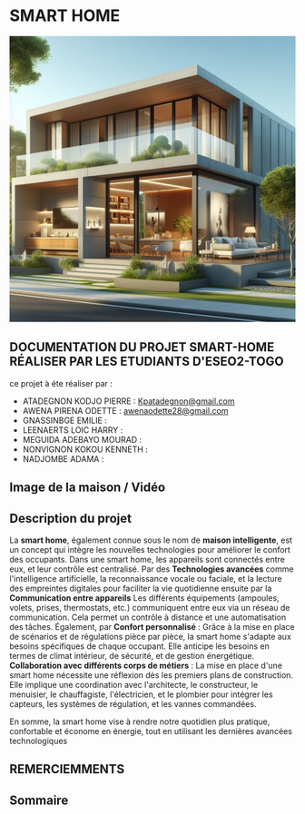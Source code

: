 # SMART HOME

![image_maison_copilot.jpeg](images/image_maison_copilot.jpeg)

## DOCUMENTATION DU PROJET SMART-HOME RÉALISER PAR LES ETUDIANTS D'ESEO2-TOGO 

ce projet à éte réaliser par :
* ATADEGNON KODJO PIERRE : Kpatadegnon@gmail.com
* AWENA PIRENA ODETTE : awenaodette28@gmail.com
* GNASSINBGE EMILIE : 
* LEENAERTS LOIC HARRY :
* MEGUIDA ADEBAYO MOURAD :
* NONVIGNON KOKOU KENNETH :
* NADJOMBE ADAMA :

## Image de la maison / Vidéo



  ## Description du projet 

La **smart home**, également connue sous le nom de **maison intelligente**, est un concept qui intègre les nouvelles technologies pour améliorer le confort des occupants. Dans une smart home, les appareils sont connectés entre eux, et leur contrôle est centralisé. Par des **Technologies avancées** comme l'intelligence artificielle, la reconnaissance vocale ou faciale, et la lecture des empreintes digitales pour faciliter la vie quotidienne ensuite par la **Communication entre appareils** Les différents équipements (ampoules, volets, prises, thermostats, etc.) communiquent entre eux via un réseau de communication. Cela permet un contrôle à distance et une automatisation des tâches. Également, par **Confort personnalisé** : Grâce à la mise en place de scénarios et de régulations pièce par pièce, la smart home s'adapte aux besoins spécifiques de chaque occupant. Elle anticipe les besoins en termes de climat intérieur, de sécurité, et de gestion énergétique.  **Collaboration avec différents corps de métiers** : La mise en place d'une smart home nécessite une réflexion dès les premiers plans de construction. Elle implique une coordination avec l'architecte, le constructeur, le menuisier, le chauffagiste, l'électricien, et le plombier pour intégrer les capteurs, les systèmes de régulation, et les vannes commandées.

En somme, la smart home vise à rendre notre quotidien plus pratique, confortable et économe en énergie, tout en utilisant les dernières avancées technologiques




  ## REMERCIEMMENTS 


  ## Sommaire
  
